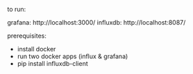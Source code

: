 to run:

grafana: http://localhost:3000/
influxdb: http://localhost:8087/

prerequisites:

- install docker
- run two docker apps (influx & grafana)
- pip install influxdb-client